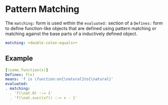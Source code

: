 # Pattern Matching

The `matching:` form is used within the `evaluated:` section of a `Defines:` form to define function-like objects that are defined using pattern matching or matching against the base parts of a inductively defined object.

```yaml
matching: <double-colon-equals>+
```

## Example

```yaml
[\some.function(x)]
Defines: f(x)
means: 'f is \function:on{\natural}to{\natural}'
evaluated:
. matching:
  . 'f(\nat.0) ::= 1'
  . 'f(\nat.succ(x?)) ::= x - 1'
```

